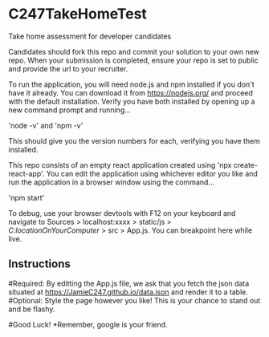 # C247TakeHomeTest
Take home assessment for developer candidates

Candidates should fork this repo and commit your solution to your own new repo. When your submission is completed, ensure your repo is set to public and provide the url to your recruiter.

To run the application, you will need node.js and npm installed if you don't have it already. You can download it from https://nodejs.org/ and proceed with the default installation.
Verify you have both installed by opening up a new command prompt and running... 

'node -v' and  'npm -v' 

This should give you the version numbers for each, verifying you have them installed.

This repo consists of an empty react application created using 'npx create-react-app'. You can edit the application using whichever editor you like and run the application in a browser window using the command...

'npm start'

To debug, use your browser devtools with F12 on your keyboard and navigate to Sources > localhost:xxxx > static/js > *C:locationOnYourComputer* > src > App.js. You can breakpoint here while live.

## Instructions
#Required: By editting the App.js file, we ask that you fetch the json data situated at https://JamieC247.github.io/data.json and render it to a table.
#Optional: Style the page however you like! This is your chance to stand out and be flashy.

#Good Luck!
*Remember, google is your friend.
